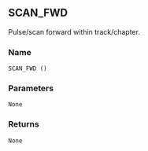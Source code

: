 ## SCAN\_FWD

Pulse/scan forward within track/chapter.


### Name

`SCAN_FWD ()`


### Parameters

`None`


### Returns

`None`